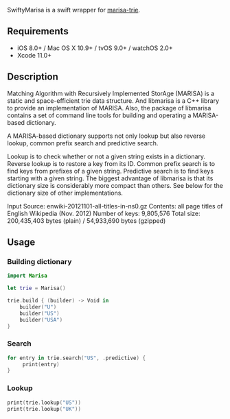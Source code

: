 SwiftyMarisa is a swift wrapper for [marisa-trie](https://github.com/s-yata/marisa-trie/).

## Requirements

- iOS 8.0+ / Mac OS X 10.9+ / tvOS 9.0+ / watchOS 2.0+
- Xcode 11.0+

## Description

Matching Algorithm with Recursively Implemented StorAge (MARISA) is a static and space-efficient trie data structure. And libmarisa is a C++ library to provide an implementation of MARISA. Also, the package of libmarisa contains a set of command line tools for building and operating a MARISA-based dictionary.

A MARISA-based dictionary supports not only lookup but also reverse lookup, common prefix search and predictive search.

Lookup is to check whether or not a given string exists in a dictionary.
Reverse lookup is to restore a key from its ID.
Common prefix search is to find keys from prefixes of a given string.
Predictive search is to find keys starting with a given string.
The biggest advantage of libmarisa is that its dictionary size is considerably more compact than others. See below for the dictionary size of other implementations.

Input
Source: enwiki-20121101-all-titles-in-ns0.gz
Contents: all page titles of English Wikipedia (Nov. 2012)
Number of keys: 9,805,576
Total size: 200,435,403 bytes (plain) / 54,933,690 bytes (gzipped)

## Usage

### Building dictionary

```swift
import Marisa

let trie = Marisa()

trie.build { (builder) -> Void in
    builder("U")
    builder("US")
    builder("USA")
}
```

### Search

```swift
for entry in trie.search("US", .predictive) {
     print(entry)
}
```

### Lookup

```swift
print(trie.lookup("US"))
print(trie.lookup("UK"))
```
